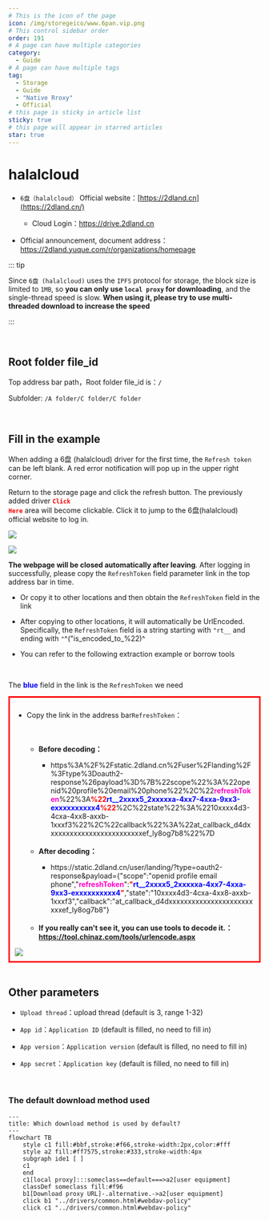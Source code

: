 ```yaml
---
# This is the icon of the page
icon: /img/storegeico/www.6pan.vip.png
# This control sidebar order
order: 191
# A page can have multiple categories
category:
  - Guide
# A page can have multiple tags
tag:
  - Storage
  - Guide
  - "Native Rroxy"
  - Official
# this page is sticky in article list
sticky: true
# this page will appear in starred articles
star: true
---
```


# halalcloud

- `6盘（halalcloud）` Official website：[https://2dland.cn](https://2dland.cn/)

  - Cloud Login：https://drive.2dland.cn

  

- Official announcement, document address：https://2dland.yuque.com/r/organizations/homepage



::: tip

Since `6盘 (halalcloud)` uses the `IPFS` protocol for storage, the block size is limited to `1MB`, so **you can only use `local proxy` for downloading**, and the single-thread speed is slow. **When using it, please try to use multi-threaded download to increase the speed**

:::

<br/>

## **Root folder file_id**

Top address bar path，Root folder file_id is：`/`

Subfolder: `/A folder/C folder/C folder`

<br/>



## **Fill in the example**

When adding a 6盘 (halalcloud) driver for the first time, the `Refresh token` can be left blank. A red error notification will pop up in the upper right corner.

Return to the storage page and click the refresh button. The previously added driver <code style="font-weight: bold;color:red">Click Here</code> area will become clickable. Click it to jump to the 6盘(halalcloud) official website to log in.

![](/img/drivers/halalcloud/halalcloud_add.png)

![](/img/drivers/halalcloud/halalcloud_login.png)

**The webpage will be closed automatically after leaving**. After logging in successfully, please copy the `RefreshToken` field parameter link in the top address bar in time.

- Or copy it to other locations and then obtain the `RefreshToken` field in the link

- After copying to other locations, it will automatically be UrlEncoded. Specifically, the `RefreshToken` field is a string starting with `"rt__` and ending with `"`^("is_encoded_to_%22)^
- You can refer to the following extraction example or borrow tools

<br/>

The <span style="font-weight: bold;color: blue;">blue</span> field in the link is the `RefreshToken` we need

<div style="border: 3px solid red;padding: 10px;">
	<ul>
		<li>Copy the link in the address bar<code>RefreshToken</code>：</li><br/>
		<ul><br/>
			<li style="font-weight: bold;">Before decoding：</li>
			<ul>
                <li>https%3A%2F%2Fstatic.2dland.cn%2Fuser%2Flanding%2F%3Ftype%3Doauth2-response%26payload%3D%7B%22scope%22%3A%22openid%20profile%20email%20phone%22%2C%22<span style="font-weight: bold;color: #ff00c6;">refreshToken</span>%22%3A<span style="font-weight: bold;color: red;">%22</span><span style="font-weight: bold;color: blue;">rt__2xxxx5_2xxxxxa-4xx7-4xxa-9xx3-exxxxxxxxxx4</span><span style="font-weight: bold;color: red;">%22</span>%2C%22state%22%3A%2210xxxx4d3-4cxa-4xx8-axxb-1xxxf3%22%2C%22callback%22%3A%22at_callback_d4dxxxxxxxxxxxxxxxxxxxxxxxxxef_ly8og7b8%22%7D</li>
			</ul><br/>
			<li style="font-weight: bold;">After decoding：</li>
			<ul>
				<li>https://static.2dland.cn/user/landing/?type=oauth2-response&payload={"scope":"openid profile email phone","<span style="font-weight: bold;color: #ff00c6;">refreshToken</span>":<span style="font-weight: bold;color: red;">"</span><span style="font-weight: bold;color: blue;">rt__2xxxx5_2xxxxxa-4xx7-4xxa-9xx3-exxxxxxxxxx4</span><span style="font-weight: bold;color: red;">"</span>,"state":"10xxxx4d3-4cxa-4xx8-axxb-1xxxf3","callback":"at_callback_d4dxxxxxxxxxxxxxxxxxxxxxxxxxef_ly8og7b8"}</li>
			</ul><br/>
            <li style="font-weight: bold;">If you really can't see it, you can use tools to decode it.：<a href="https://tool.chinaz.com/tools/urlencode.aspx">https://tool.chinaz.com/tools/urlencode.aspx</a>
			</li>
		</ul>
	</ul>
    <img src="/img/drivers/halalcloud/halalcloud_url.png">
</div>



<br/>



## **Other parameters**

- `Upload thread`：upload thread (default is 3, range 1-32)

- `App id`：`Application ID` (default is filled, no need to fill in)

- `App version`：`Application version` (default is filled, no need to fill in)

- `App secret`：`Application key` (default is filled, no need to fill in)

<br/>



### **The default download method used**


```mermaid
---
title: Which download method is used by default?
---
flowchart TB
    style c1 fill:#bbf,stroke:#f66,stroke-width:2px,color:#fff
    style a2 fill:#ff7575,stroke:#333,stroke-width:4px
    subgraph ide1 [ ]
    c1
    end
    c1[local proxy]:::someclass==default===>a2[user equipment]
    classDef someclass fill:#f96
    b1[Download proxy URL]-.alternative.->a2[user equipment]
    click b1 "../drivers/common.html#webdav-policy"
    click c1 "../drivers/common.html#webdav-policy"
```
